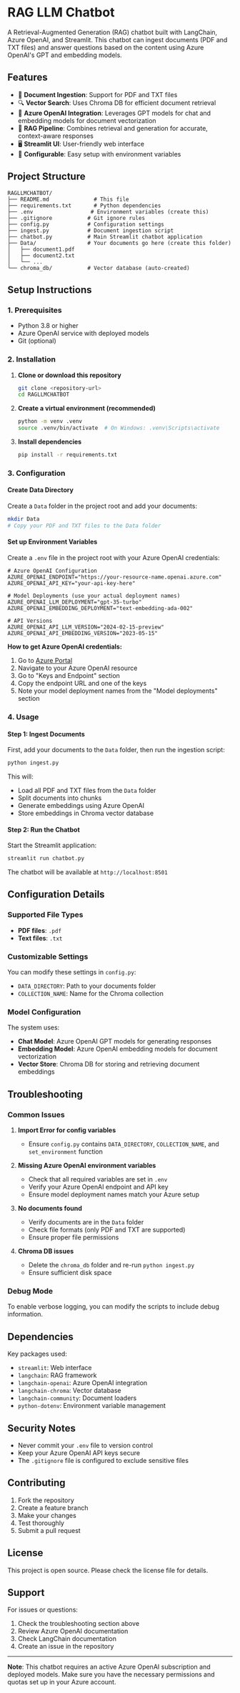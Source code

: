 # RAG LLM Chatbot

A Retrieval-Augmented Generation (RAG) chatbot built with LangChain, Azure OpenAI, and Streamlit. This chatbot can ingest documents (PDF and TXT files) and answer questions based on the content using Azure OpenAI's GPT and embedding models.

## Features

- 📄 **Document Ingestion**: Support for PDF and TXT files
- 🔍 **Vector Search**: Uses Chroma DB for efficient document retrieval
- 🤖 **Azure OpenAI Integration**: Leverages GPT models for chat and embedding models for document vectorization
- 🎯 **RAG Pipeline**: Combines retrieval and generation for accurate, context-aware responses
- 🖥️ **Streamlit UI**: User-friendly web interface
- 🔧 **Configurable**: Easy setup with environment variables

## Project Structure

```
RAGLLMCHATBOT/
├── README.md              # This file
├── requirements.txt       # Python dependencies
├── .env                  # Environment variables (create this)
├── .gitignore           # Git ignore rules
├── config.py            # Configuration settings
├── ingest.py            # Document ingestion script
├── chatbot.py           # Main Streamlit chatbot application
├── Data/                # Your documents go here (create this folder)
│   ├── document1.pdf
│   ├── document2.txt
│   └── ...
└── chroma_db/           # Vector database (auto-created)
```

## Setup Instructions

### 1. Prerequisites

- Python 3.8 or higher
- Azure OpenAI service with deployed models
- Git (optional)

### 2. Installation

1. **Clone or download this repository**
   ```bash
   git clone <repository-url>
   cd RAGLLMCHATBOT
   ```

2. **Create a virtual environment (recommended)**
   ```bash
   python -m venv .venv
   source .venv/bin/activate  # On Windows: .venv\Scripts\activate
   ```

3. **Install dependencies**
   ```bash
   pip install -r requirements.txt
   ```

### 3. Configuration

#### Create Data Directory
Create a `Data` folder in the project root and add your documents:
```bash
mkdir Data
# Copy your PDF and TXT files to the Data folder
```

#### Set up Environment Variables
Create a `.env` file in the project root with your Azure OpenAI credentials:

```env
# Azure OpenAI Configuration
AZURE_OPENAI_ENDPOINT="https://your-resource-name.openai.azure.com"
AZURE_OPENAI_API_KEY="your-api-key-here"

# Model Deployments (use your actual deployment names)
AZURE_OPENAI_LLM_DEPLOYMENT="gpt-35-turbo"
AZURE_OPENAI_EMBEDDING_DEPLOYMENT="text-embedding-ada-002"

# API Versions
AZURE_OPENAI_API_LLM_VERSION="2024-02-15-preview"
AZURE_OPENAI_API_EMBEDDING_VERSION="2023-05-15"
```

**How to get Azure OpenAI credentials:**
1. Go to [Azure Portal](https://portal.azure.com)
2. Navigate to your Azure OpenAI resource
3. Go to "Keys and Endpoint" section
4. Copy the endpoint URL and one of the keys
5. Note your model deployment names from the "Model deployments" section

### 4. Usage

#### Step 1: Ingest Documents
First, add your documents to the `Data` folder, then run the ingestion script:

```bash
python ingest.py
```

This will:
- Load all PDF and TXT files from the `Data` folder
- Split documents into chunks
- Generate embeddings using Azure OpenAI
- Store embeddings in Chroma vector database

#### Step 2: Run the Chatbot
Start the Streamlit application:

```bash
streamlit run chatbot.py
```

The chatbot will be available at `http://localhost:8501`

## Configuration Details

### Supported File Types
- **PDF files**: `.pdf`
- **Text files**: `.txt`

### Customizable Settings
You can modify these settings in `config.py`:
- `DATA_DIRECTORY`: Path to your documents folder
- `COLLECTION_NAME`: Name for the Chroma collection

### Model Configuration
The system uses:
- **Chat Model**: Azure OpenAI GPT models for generating responses
- **Embedding Model**: Azure OpenAI embedding models for document vectorization
- **Vector Store**: Chroma DB for storing and retrieving document embeddings

## Troubleshooting

### Common Issues

1. **Import Error for config variables**
   - Ensure `config.py` contains `DATA_DIRECTORY`, `COLLECTION_NAME`, and `set_environment` function

2. **Missing Azure OpenAI environment variables**
   - Check that all required variables are set in `.env`
   - Verify your Azure OpenAI endpoint and API key
   - Ensure model deployment names match your Azure setup

3. **No documents found**
   - Verify documents are in the `Data` folder
   - Check file formats (only PDF and TXT are supported)
   - Ensure proper file permissions

4. **Chroma DB issues**
   - Delete the `chroma_db` folder and re-run `python ingest.py`
   - Ensure sufficient disk space

### Debug Mode
To enable verbose logging, you can modify the scripts to include debug information.

## Dependencies

Key packages used:
- `streamlit`: Web interface
- `langchain`: RAG framework
- `langchain-openai`: Azure OpenAI integration
- `langchain-chroma`: Vector database
- `langchain-community`: Document loaders
- `python-dotenv`: Environment variable management

## Security Notes

- Never commit your `.env` file to version control
- Keep your Azure OpenAI API keys secure
- The `.gitignore` file is configured to exclude sensitive files

## Contributing

1. Fork the repository
2. Create a feature branch
3. Make your changes
4. Test thoroughly
5. Submit a pull request

## License

This project is open source. Please check the license file for details.

## Support

For issues or questions:
1. Check the troubleshooting section above
2. Review Azure OpenAI documentation
3. Check LangChain documentation
4. Create an issue in the repository

---

**Note**: This chatbot requires an active Azure OpenAI subscription and deployed models. Make sure you have the necessary permissions and quotas set up in your Azure account.